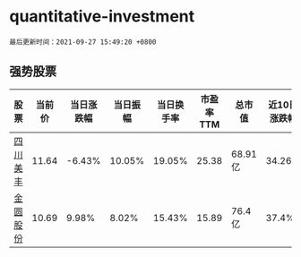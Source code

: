 # quantitative-investment

`最后更新时间：2021-09-27 15:49:20 +0800`

## 强势股票

|股票|当前价|当日涨跌幅|当日振幅|当日换手率|市盈率TTM|总市值|近10日涨跌幅|
|----|----|----|----|----|----|----|----|
|[四川美丰](https://xueqiu.com/S/SZ000731)|11.64|-6.43%|10.05%|19.05%|25.38|68.91亿|34.26%|
|[金圆股份](https://xueqiu.com/S/SZ000546)|10.69|9.98%|8.02%|15.43%|15.89|76.4亿|37.4%|
